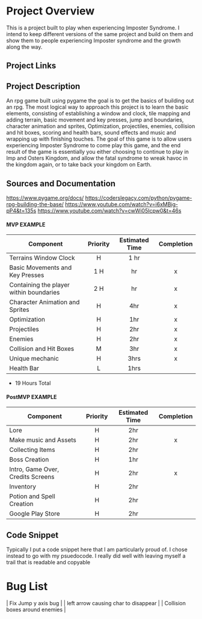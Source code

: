 # Project Overview
 This is a project built to play when experiencing Imposter Syndrome. I intend to keep different versions of the same project and build on them
 and show them to people experiencing Imposter syndrome and the growth along the way.
## Project Links


## Project Description

An rpg game built using pygame the goal is to get the basics of building out an rpg. The most logical way to approach this project is to learn the basic elements, consisting of establishing a window and clock, tile mapping and adding terrain, basic movement and key presses, jump and boundaries, character animation and sprites, Optimization, projectiles, enemies, collision and hit boxes, scoring and health bars, sound effects and music and wrapping up with finishing touches.
The goal of this game is to allow users experiencing Imposter Syndrome to come play this game, and the end result of the game is essentially you either choosing to continue to play in Imp and Osters Kingdom, and allow the fatal syndrome to wreak havoc in the kingdom again, or to take back your kingdom on Earth.

## Sources and Documentation
https://www.pygame.org/docs/
https://coderslegacy.com/python/pygame-rpg-building-the-base/
https://www.youtube.com/watch?v=i6xMBig-pP4&t=135s
https://www.youtube.com/watch?v=cwWi05Icpw0&t=46s

#### MVP EXAMPLE
| Component | Priority | Estimated Time | Completion |
| --- | :---: |  :---: | :---: | 
| Terrains Window Clock | H | 1 hr |  |
| Basic Movements and Key Presses | 1 H | hr | x |
| Containing the player within boundaries | 2 H | hr | x |
| Character Animation and Sprites| H | 4hr | x |
| Optimization  | H | 1hr | x |  
| Projectiles | H | 2hr| x |
| Enemies | H | 2hr| x |
| Collision and Hit Boxes| M | 3hr | x |
| Unique mechanic | H | 3hrs| x |
| Health Bar | L | 1hrs|   | 

- 19 Hours Total

#### PostMVP EXAMPLE

| Component | Priority | Estimated Time | Completion |
| --- | :---: |  :---: | :---: |
| Lore | H | 2hr |  | 
| Make music and Assets | H | 2hr | x |
| Collecting Items| H | 2hr | |
| Boss Creation| H | 1hr | |
| Intro, Game Over, Credits Screens| H | 2hr | x |
| Inventory | H | 2hr |  |
| Potion and Spell Creation | H | 2hr | |
| Google Play Store | H | 2hr |  |




## Code Snippet

Typically I put a code snippet here that I am particularly proud of. I chose instead to go with my psuedocode. I really did well with leaving myself a trail that is readable and copyable

# Bug List

| Fix Jump y axis bug |
| left arrow causing char to disappear |
| Collision boxes around enemies |